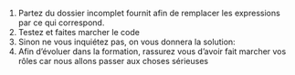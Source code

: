 1. Partez du dossier incomplet fournit afin de remplacer les expressions <FIX IT> par ce qui correspond.
2. Testez et faites marcher le code
3. Sinon ne vous inquiétez pas, on vous donnera la solution:    
4. Afin d’évoluer dans la formation, rassurez vous d’avoir fait marcher vos rôles car nous allons passer aux choses sérieuses
